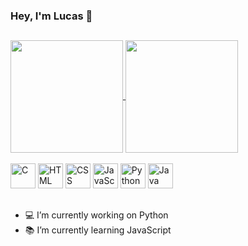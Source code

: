 ### Hey, I'm Lucas 👋

##

<a href="https://github.com/lucasprad05/github-readme-stats">
  <img height="180cm" align="center" src="https://github-readme-stats.vercel.app/api?username=lucasprad05&show_icons=true&theme=chartreuse-dark" />
</a>
<a href="https://github.com/lucasprad05/github-readme-stats">
  <img height="180cm" align="center" src="https://github-readme-stats.vercel.app/api/top-langs/?username=lucasprad05&layout=compact&theme=chartreuse-dark" />
</a>

<div style="display: inline_block"><br>
  <img aling="center" alt="C" height="40" width"50" src="https://cdn.jsdelivr.net/gh/devicons/devicon/icons/c/c-original.svg">
  <img aling="center" alt="HTML" height="40" width"50" src="https://cdn.jsdelivr.net/gh/devicons/devicon/icons/html5/html5-original.svg">
  <img aling="center" alt="CSS" height="40" width"50" src="https://cdn.jsdelivr.net/gh/devicons/devicon/icons/css3/css3-original.svg">
  <img aling="center" alt="JavaScript" height="40" width"50" src="https://cdn.jsdelivr.net/gh/devicons/devicon/icons/javascript/javascript-original.svg">
  <img aling="center" alt="Python" height="40" width"50" src="https://cdn.jsdelivr.net/gh/devicons/devicon/icons/python/python-original.svg">
  <img aling="center" alt="Java" height="40" width"50" src="https://cdn.jsdelivr.net/gh/devicons/devicon/icons/java/java-original.svg">
</div>

##

- 💻 I’m currently working on Python
- 📚 I’m currently learning JavaScript
